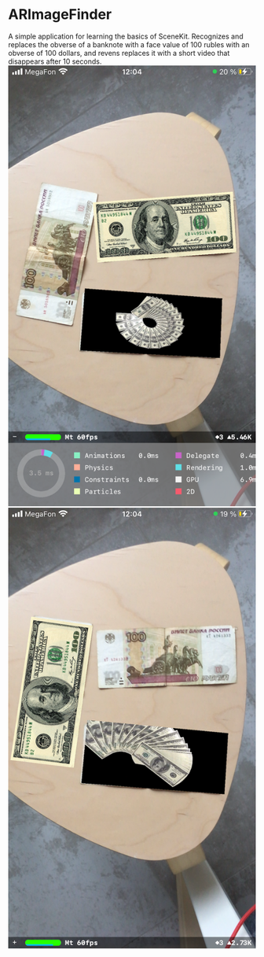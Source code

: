 # ARImageFinder
A simple application for learning the basics of SceneKit. 
Recognizes and replaces the obverse of a banknote with a face value of 100 rubles with an obverse of 100 dollars, 
and revens replaces it with a short video that disappears after 10 seconds.
![Screenshot1](https://github.com/ClearCut3000/ARImageFinder/blob/main/ARImageFinder/Screenshots/scr001.PNG?raw=true)
![Screenshot2](https://github.com/ClearCut3000/ARImageFinder/blob/main/ARImageFinder/Screenshots/scr002.PNG?raw=true)
